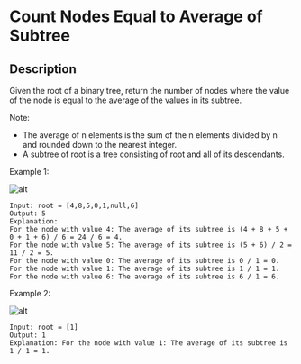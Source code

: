 # Count Nodes Equal to Average of Subtree
## Description

Given the root of a binary tree, return the number of nodes where the value of the node is equal to the average of the values in its subtree.

Note:

- The average of n elements is the sum of the n elements divided by n and rounded down to the nearest integer.
- A subtree of root is a tree consisting of root and all of its descendants.
 
Example 1:

![alt](https://assets.leetcode.com/uploads/2022/03/15/image-20220315203925-1.png)
```
Input: root = [4,8,5,0,1,null,6]
Output: 5
Explanation: 
For the node with value 4: The average of its subtree is (4 + 8 + 5 + 0 + 1 + 6) / 6 = 24 / 6 = 4.
For the node with value 5: The average of its subtree is (5 + 6) / 2 = 11 / 2 = 5.
For the node with value 0: The average of its subtree is 0 / 1 = 0.
For the node with value 1: The average of its subtree is 1 / 1 = 1.
For the node with value 6: The average of its subtree is 6 / 1 = 6.
```

Example 2:

![alt](https://assets.leetcode.com/uploads/2022/03/26/image-20220326133920-1.png)
```
Input: root = [1]
Output: 1
Explanation: For the node with value 1: The average of its subtree is 1 / 1 = 1.
```